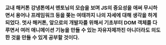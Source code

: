 <h3>
교내 해커톤 강냉톤에서 멘토님의 모습을 보며 JS의 중요성을 애써 무시하면서 용어나 프레임워크 등을 쫒는 여태까지 나의 자세에 대해 생각을 하게 되었다.
멋사 해커톤, 앞으로의 개발자를 위해서 기초부터 DOM 객체를 다루면서 여러 애니메이션 기능을 만들 수 있는 자유자제까진 아니더라도 의도한 것을 만들 수 있게
공부할 것이다.
</h3>
